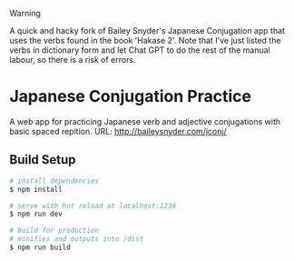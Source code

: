 > [!WARNING]  
> A quick and hacky fork of Bailey Snyder's Japanese Conjugation app
> that uses the verbs found in the book 'Hakase 2'. Note that I've just
> listed the verbs in dictionary form and let Chat GPT to do the rest of the
> manual labour, so there is a risk of errors.  



# Japanese Conjugation Practice
A web app for practicing Japanese verb and adjective conjugations with basic spaced repition. URL: http://baileysnyder.com/jconj/

## Build Setup
```bash
# install dependencies
$ npm install

# serve with hot reload at localhost:1234
$ npm run dev

# build for production
# minifies and outputs into /dist
$ npm run build
```